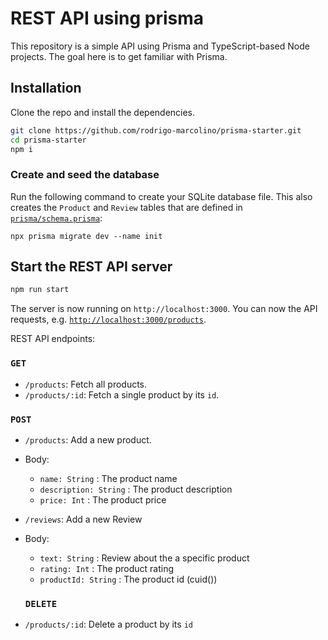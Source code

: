 # REST API using prisma

This repository is a simple API using Prisma and TypeScript-based Node projects. The goal here is to get familiar with Prisma.

## Installation

Clone the repo and install the dependencies.

```bash
git clone https://github.com/rodrigo-marcolino/prisma-starter.git
cd prisma-starter
npm i
```

### Create and seed the database

Run the following command to create your SQLite database file. This also creates the `Product` and `Review` tables that are defined in [`prisma/schema.prisma`](./prisma/schema.prisma):

```
npx prisma migrate dev --name init
```

## Start the REST API server

```bash
npm run start
```

The server is now running on `http://localhost:3000`. You can now the API requests, e.g. [`http://localhost:3000/products`](http://localhost:3000/products).

REST API endpoints:

### `GET`

- `/products`: Fetch all products.
- `/products/:id`: Fetch a single product by its `id`.

### `POST`

- `/products`: Add a new product.
- Body:
  - `name: String` : The product name
  - `description: String` : The product description
  - `price: Int` : The product price
- `/reviews`: Add a new Review
- Body:

  - `text: String` : Review about the a specific product
  - `rating: Int` : The product rating
  - `productId: String` : The product id (cuid())

  ### `DELETE`

- `/products/:id`: Delete a product by its `id`
